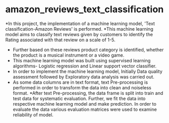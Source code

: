 # amazon_reviews_text_classification

*In this project, the implementation of a machine learning model, 'Text classification-Amazon Reviews' is performed. 
*This machine learning model aims to classify text reviews given by customers to identify the Rating associated with that review on a scale of 1-5. 
* Further based on these reviews product category is identified, whether the product is a musical instrument or a video game.
* This machine learning model was built using supervised learning algorithms- Logistic regression and Linear support vector classifier. 
* In order to implement the machine learning model, Initially Data quality assessment followed by Exploratory data analysis was carried out. 
* As some data columns are in text format, text Pre-processing is performed in order to transform the data into clean and
noiseless format. 
*After text Pre-processing, the data frame is split into train and test data for systematic evaluation. Further, we fit the data into respective machine learning model and make prediction. In order to evaluate the data various evaluation matrices were used to examine reliability of model.

